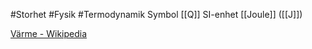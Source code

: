 #Storhet #Fysik #Termodynamik 
Symbol [[Q]]
SI-enhet [[Joule]] ([[J]])

[Värme - Wikipedia](https://sv.wikipedia.org/wiki/Värme)